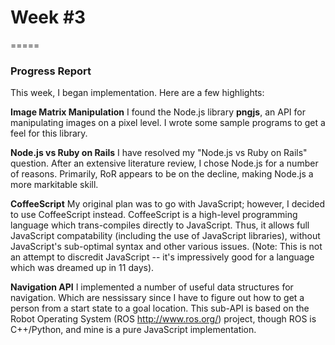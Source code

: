 # Week #3
=====

### **Progress Report**
This week, I began implementation.  Here are a few highlights:

**Image Matrix Manipulation**
I found the Node.js library **pngjs**, an API for manipulating images on a
pixel level.  I wrote some sample programs to get a feel for this library.

**Node.js vs Ruby on Rails**
I have resolved my "Node.js vs Ruby on Rails" question.  After an extensive
literature review, I chose Node.js for a number of reasons.  Primarily, RoR
appears to be on the decline, making Node.js a more markitable skill.

**CoffeeScript**
My original plan was to go with JavaScript; however, I decided to use
CoffeeScript instead.  CoffeeScript is a high-level programming language which
trans-compiles directly to JavaScript.  Thus, it allows full JavaScript
compatability (including the use of JavaScript libraries), without JavaScript's
sub-optimal syntax and other various issues.  (Note: This is not an attempt to
discredit JavaScript -- it's impressively good for a language which was
dreamed up in 11 days).

**Navigation API**
I implemented a number of useful data structures for navigation.  Which are
nessissary since I have to figure out how to get a person from a start state
to a goal location.  This sub-API is based on the Robot Operating System (ROS
http://www.ros.org/) project, though ROS is C++/Python, and mine is a pure 
JavaScript implementation.
